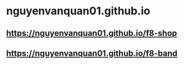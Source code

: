 # nguyenvanquan01.github.io  

## https://nguyenvanquan01.github.io/f8-shop  
## https://nguyenvanquan01.github.io/f8-band
